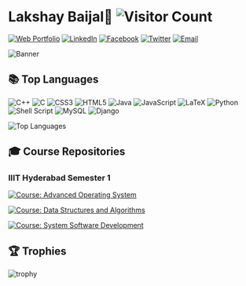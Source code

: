 # Lakshay Baijal👋 ![Visitor Count](https://komarev.com/ghpvc/?username=LakshayBaijal&color=brightgreen)

[![Web Portfolio](https://img.shields.io/badge/Web&Portfolio-E34F26?style=for-the-badge&logo=html5&logoColor=white)](https://lakshaybaijal.github.io/Lakshay)
[![LinkedIn](https://img.shields.io/badge/LinkedIn-0A66C2?style=for-the-badge&logo=linkedin&logoColor=white)](https://www.linkedin.com/in/lakshaybaijal) 
[![Facebook](https://img.shields.io/badge/Facebook-1877F2?style=for-the-badge&logo=facebook&logoColor=white)](https://www.facebook.com/profile.php?id=61554273341056) 
[![Twitter](https://img.shields.io/badge/Twitter-1DA1F2?style=for-the-badge&logo=twitter&logoColor=white)](https://twitter.com/mastermindshay) 
[![Email](https://img.shields.io/badge/Email-D14836?style=for-the-badge&logo=gmail&logoColor=white)](mailto:lakshaybaijal@gmail.com)


![Banner](https://mma.prnewswire.com/media/1900509/IIITH_Logo.jpg?p=twitter)

## 📚 Top Languages

![C++](https://img.shields.io/badge/c++-%2300599C.svg?style=plastic&logo=c%2B%2B&logoColor=white) 
![C](https://img.shields.io/badge/c-%2300599C.svg?style=plastic&logo=c&logoColor=white)
![CSS3](https://img.shields.io/badge/css3-%231572B6.svg?style=plastic&logo=css3&logoColor=white)
![HTML5](https://img.shields.io/badge/html5-%23E34F26.svg?style=plastic&logo=html5&logoColor=white) 
![Java](https://img.shields.io/badge/java-%23ED8B00.svg?style=plastic&logo=openjdk&logoColor=white) 
![JavaScript](https://img.shields.io/badge/javascript-%23323330.svg?style=plastic&logo=javascript&logoColor=%23F7DF1E) 
![LaTeX](https://img.shields.io/badge/latex-%23008080.svg?style=plastic&logo=latex&logoColor=white)
![Python](https://img.shields.io/badge/python-3670A0?style=plastic&logo=python&logoColor=ffdd54)
![Shell Script](https://img.shields.io/badge/shell_script-%23121011.svg?style=plastic&logo=gnu-bash&logoColor=white) 
![MySQL](https://img.shields.io/badge/mysql-4479A1.svg?style=plastic&logo=mysql&logoColor=white)
![Django](https://img.shields.io/badge/django-3670A0.svg?style=plastic&logo=django&logoColor=white)

![Top Languages](https://github-readme-stats.vercel.app/api/top-langs/?username=LakshayBaijal&exclude_repo=repo1,repo2&theme=radical&layout=compact&hide=Makefile)

## 🎓 Course Repositories
### IIIT Hyderabad Semester 1
[![Course: Advanced Operating System](https://img.shields.io/badge/Course-Advanced%20Operating%20System-3776AB?style=for-the-badge&logo=mortarboard&logoColor=white)](https://github.com/LakshayBaijal/IIITHyderabad_AOS_Assignments_Lakshay)

[![Course: Data Structures and Algorithms](https://img.shields.io/badge/Course-Data%20Structures%20&%20Algorithms-28A745?style=for-the-badge&logo=mortarboard&logoColor=white)](https://github.com/LakshayBaijal/IIITHyderabad_DSAP_Assignments_Lakshay)

[![Course: System Software Development](https://img.shields.io/badge/Course-System%20Software%20Development-FFC107?style=for-the-badge&logo=mortarboard&logoColor=white)](https://github.com/LakshayBaijal/IIITHyderabad_SSD_Assignments_Lakshay)

## 🏆 Trophies
![trophy](https://github-profile-trophy.vercel.app/?username=lakshaybaijal&theme=dark_lover)


